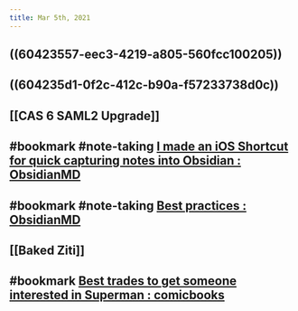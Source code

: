 ```yaml
---
title: Mar 5th, 2021
---
```


## ((60423557-eec3-4219-a805-560fcc100205))
## ((604235d1-0f2c-412c-b90a-f57233738d0c))
## [[CAS 6 SAML2 Upgrade]]
## #bookmark #note-taking [I made an iOS Shortcut for quick capturing notes into Obsidian : ObsidianMD](https://www.reddit.com/r/ObsidianMD/comments/lybjsl/i_made_an_ios_shortcut_for_quick_capturing_notes/)
## #bookmark #note-taking [Best practices : ObsidianMD](https://www.reddit.com/r/ObsidianMD/comments/lxq1r8/best_practices/)
## [[Baked Ziti]]
## #bookmark [Best trades to get someone interested in Superman : comicbooks](https://www.reddit.com/r/comicbooks/comments/4vdsqn/best_trades_to_get_someone_interested_in_superman/?utm_source=share&utm_medium=ios_app&utm_name=iossmf)
